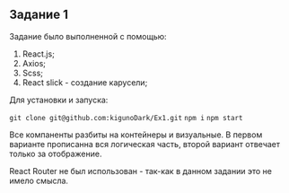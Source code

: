 
## Задание 1

Задание было выполненной с помощью:

1. React.js;
2. Axios;
3. Scss;
4. React slick - создание карусели;

Для установки и запуска:

`git clone git@github.com:kigunoDark/Ex1.git`
`npm i`
`npm start`


Все компаненты разбиты на контейнеры и визуальные.
В первом варианте прописанна вся логическая часть, второй
вариант отвечает только за отображение.

React Router не был использован -  так-как в данном задании это не имело смысла.

